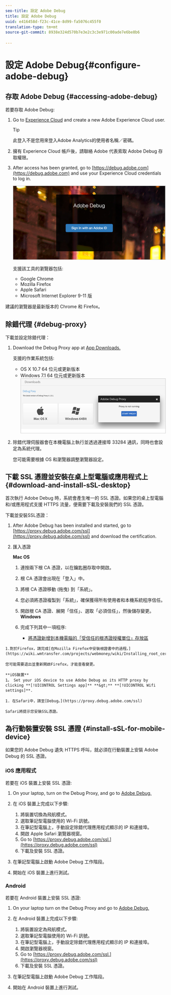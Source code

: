 ```yaml
---
seo-title: 設定 Adobe Debug
title: 設定 Adobe Debug
uuid: e416458d-f23c-41ce-8d99-fa5076c455f0
translation-type: tm+mt
source-git-commit: 8938e324d570b7e3e2c3c3e971c00ade7e6be8b6

---
```



# 設定 Adobe Debug{#configure-adobe-debug}

## 存取 Adobe Debug {#accessing-adobe-debug}

若要存取 Adobe Debug:

1. Go to [Experience Cloud](https://www.marketing.adobe.com) and create a new Adobe Experience Cloud user.

   >[!TIP]
   >
   >此登入不是您用來登入Adobe Analytics的使用者名稱／密碼。

1. 擁有 Experience Cloud 帳戶後，請聯絡 Adobe 代表索取 Adobe Debug 存取權限。
1. After access has been granted, go to [https://debug.adobe.com](https://debug.adobe.com) and use your Experience Cloud credentials to log in.

   ![](assets/adobe-debug-login.png)

   支援該工具的瀏覽器包括:
   * Google Chrome
   * Mozilla Firefox
   * Apple Safari
   * Microsoft Internet Explorer 9-11 版

建議的瀏覽器是最新版本的 Chrome 和 Firefox。

## 除錯代理 {#debug-proxy}

下載並設定除錯代理：

1. Download the Debug Proxy app at [App Downloads.](https://debug.adobe.com/#/downloads)

   支援的作業系統包括:
   * OS X 10.7 64 位元或更新版本
   * Windows 7.1 64 位元或更新版本
   ![](assets/debug-proxy-app.png)

1. 除錯代理伺服器會在本機電腦上執行並透過連接埠 33284 通訊，同時也會設定為系統代理。

   您可能需要根據 OS 和瀏覽器調整瀏覽器設定。

## 下載 SSL 憑證並安裝在桌上型電腦或應用程式上 {#download-and-install-sSL-desktop}

首次執行 Adobe Debug 時，系統會產生唯一的 SSL 憑證。如果您的桌上型電腦和/或應用程式支援 HTTPS 流量，便需要下載及安裝我們的 SSL 憑證。

下載並安裝SSL憑證：

1. After Adobe Debug has been installed and started, go to [https://proxy.debug.adobe.com/ssl](https://proxy.debug.adobe.com/ssl) and download the certification.
1. 匯入憑證

   **Mac OS**
   1. 連按兩下根 CA 憑證，以在鑰匙圈存取中開啟。
   1. 根 CA 憑證會出現在「登入」中。
   1. 將根 CA 憑證移動 (拖曳) 到「系統」。
   1. 您必須將憑證複製到「系統」，確保獲得所有使用者和本機系統程序信任。
   1. 開啟根 CA 憑證、展開「信任」、選取「必須信任」，然後儲存變更。
   **Windows**
   1. 完成下列其中一項程序:

      * [將憑證新增到本機電腦的「受信任的根憑證授權單位」存放區](https://technet.microsoft.com/en-us/library/cc754841.aspx#BKMK_addlocal)
<!--        * [How To Import a Trusted Root Certification Authority In Windows 7/Vista/XP](https://www.sqlservermart.com/HowTo/Windows_Import_Certificate.aspx) You might need to quit and reopen your browser to see the change.
-->

    1.對於Firefox，請完成[在Mozilla Firefox中安裝根證書中的過程。](https://wiki.wmtransfer.com/projects/webmoney/wiki/Installing_root_certificate_in_Mozilla_Firefox)
    
    您可能需要退出並重新開啟Firefox，才能查看變更。
    
    **iOS裝置**
    1。 Set your iOS device to use Adobe Debug as its HTTP proxy by clicking **[!UICONTROL Settings app]** **&gt;** **[!UICONTROL Wifi settings]**.
    
    1. 在Safari中，請至[Debug。](https://proxy.debug.adobe.com/ssl)
    
    Safari將提示您安裝SSL憑證。

## 為行動裝置安裝 SSL 憑證 {#install-sSL-for-mobile-device}

如果您的 Adobe Debug 遺失 HTTPS 呼叫，就必須在行動裝置上安裝 Adobe Debug 的 SSL 憑證。

### iOS 應用程式

若要在 iOS 裝置上安裝 SSL 憑證:

1. On your laptop, turn on the Debug Proxy, and go to [Adobe Debug.](https://debug.adobe.com)
1. 在 iOS 裝置上完成以下步驟:
   1. 將裝置切換為飛航模式。
   1. 選取筆記型電腦使用的 Wi-Fi 訊號。
   1. 在筆記型電腦上，手動設定除錯代理應用程式顯示的 IP 和連接埠。
   1. 開啟 Apple Safari 瀏覽器視窗。
   1. Go to [https://proxy.debug.adobe.com/ssl.](https://proxy.debug.adobe.com/ssl)
   1. 下載及安裝 SSL 憑證。

1. 在筆記型電腦上啟動 Adobe Debug 工作階段。
1. 開始在 iOS 裝置上進行測試。

### Android

若要在 Android 裝置上安裝 SSL 憑證:

1. On your laptop turn on the Debug Proxy and go to [Adobe Debug.](https://debug.adobe.com)
1. 在 Android 裝置上完成以下步驟:
   1. 將裝置設定為飛航模式。
   1. 選取筆記型電腦使用的 Wi-Fi 訊號。
   1. 在筆記型電腦上，手動設定除錯代理應用程式顯示的 IP 和連接埠。
   1. 開啟瀏覽器視窗。
   1. Go to [https://proxy.debug.adobe.com/ssl.](https://proxy.debug.adobe.com/ssl)
   1. 下載及安裝 SSL 憑證。

1. 在筆記型電腦上啟動 Adobe Debug 工作階段。
1. 開始在 Android 裝置上進行測試。

